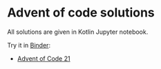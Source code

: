 # Advent of code solutions

All solutions are given in Kotlin Jupyter notebook.

Try it in [Binder](https://mybinder.org/):
- [Advent of Code 21](https://mybinder.org/v2/gh/ileasile/advent-of-code/master?labpath=Advent%20of%20code%2021.ipynb)

